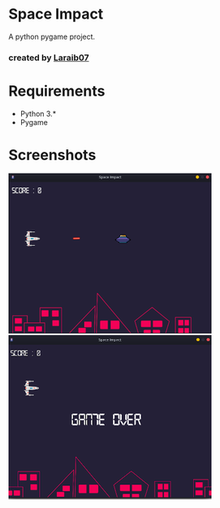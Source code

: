 # Space Impact 
A python pygame project.

### created by [Laraib07](https://github.com/laraib07)

# Requirements

* Python 3.*
* Pygame

# Screenshots
![preview1](preview1.png)
![preview2](preview2.png)
